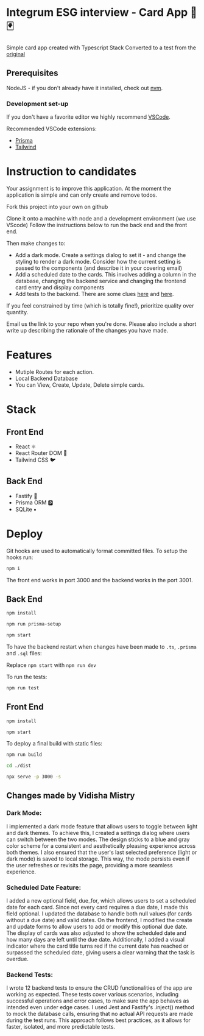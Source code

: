 # Integrum ESG interview - Card App 🎴🃏

Simple card app created with Typescript Stack
Converted to a test from the [original](https://github.com/ThomiWidescreen/card-app-typescript)

## Prerequisites

NodeJS - if you don't already have it installed, check out [nvm](https://github.com/nvm-sh/nvm).

### Development set-up

If you don't have a favorite editor we highly recommend [VSCode](https://code.visualstudio.com).

Recommended VSCode extensions:

- [Prisma](https://marketplace.visualstudio.com/items?itemName=Prisma.prisma)
- [Tailwind](https://marketplace.visualstudio.com/items?itemName=bradlc.vscode-tailwindcss)

# Instruction to candidates

Your assignment is to improve this application. At the moment the application is simple and can only create and remove todos.

Fork this project into your own on github

Clone it onto a machine with node and a development environment (we use VScode)
Follow the instructions below to run the back end and the front end.

Then make changes to:

- Add a dark mode. Create a settings dialog to set it - and change the styling to render a dark mode. Consider how the current setting is passed to the components (and describe it in your covering email)
- Add a scheduled date to the cards. This involves adding a column in the database, changing the backend service and changing the frontend card entry and display components
- Add tests to the backend. There are some clues [here](https://www.fastify.io/docs/latest/Guides/Testing/) and [here](https://jestjs.io/docs/using-matchers).

If you feel constrained by time (which is totally fine!), prioritize quality over quantity.

Email us the link to your repo when you're done. Please also include a short write up describing the rationale of the changes you have made.

# Features

- Mutiple Routes for each action.
- Local Backend Database
- You can View, Create, Update, Delete simple cards.

# Stack

## Front End

- React ⚛
- React Router DOM 🔀
- Tailwind CSS 🐦

## Back End

- Fastify 🚀
- Prisma ORM 🅿
- SQLite ▪

# Deploy

Git hooks are used to automatically format committed files. To setup the hooks run:

```bash
npm i
```

The front end works in port 3000 and the backend works in the port 3001.

## Back End

```bash
npm install

npm run prisma-setup

npm start
```

To have the backend restart when changes have been made to `.ts`, `.prisma` and `.sql` files:

Replace `npm start` with `npm run dev`

To run the tests:

```bash
npm run test
```

## Front End

```bash
npm install

npm start
```

To deploy a final build with static files:

```bash
npm run build

cd ./dist

npx serve -p 3000 -s
```
## Changes made by Vidisha Mistry

### Dark Mode:
I implemented a dark mode feature that allows users to toggle between light and dark themes. To achieve this, I created a settings dialog where users can switch between the two modes. The design sticks to a blue and gray color scheme for a consistent and aesthetically pleasing experience across both themes. I also ensured that the user's last selected preference (light or dark mode) is saved to local storage. This way, the mode persists even if the user refreshes or revisits the page, providing a more seamless experience.

### Scheduled Date Feature:
I added a new optional field, due_for, which allows users to set a scheduled date for each card. Since not every card requires a due date, I made this field optional. I updated the database to handle both null values (for cards without a due date) and valid dates. On the frontend, I modified the create and update forms to allow users to add or modify this optional due date. The display of cards was also adjusted to show the scheduled date and how many days are left until the due date. Additionally, I added a visual indicator where the card title turns red if the current date has reached or surpassed the scheduled date, giving users a clear warning that the task is overdue.

### Backend Tests:
I wrote 12 backend tests to ensure the CRUD functionalities of the app are working as expected. These tests cover various scenarios, including successful operations and error cases, to make sure the app behaves as intended even under edge cases. I used Jest and Fastify's .inject() method to mock the database calls, ensuring that no actual API requests are made during the test runs. This approach follows best practices, as it allows for faster, isolated, and more predictable tests.
